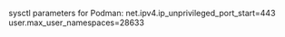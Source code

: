 sysctl parameters for Podman:
net.ipv4.ip_unprivileged_port_start=443
user.max_user_namespaces=28633
